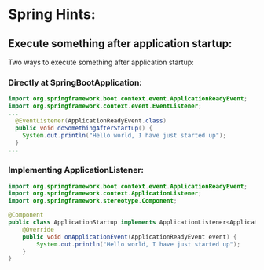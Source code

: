 # Spring Hints:

## Execute something after application startup:

Two ways to execute something after application startup:

### Directly at SpringBootApplication:

```java
import org.springframework.boot.context.event.ApplicationReadyEvent;
import org.springframework.context.event.EventListener;
...
  @EventListener(ApplicationReadyEvent.class)
  public void doSomethingAfterStartup() {
    System.out.println("Hello world, I have just started up");
  }
...
```

### Implementing ApplicationListener:

```java
import org.springframework.boot.context.event.ApplicationReadyEvent;
import org.springframework.context.ApplicationListener;
import org.springframework.stereotype.Component;

@Component
public class ApplicationStartup implements ApplicationListener<ApplicationReadyEvent> {
    @Override
    public void onApplicationEvent(ApplicationReadyEvent event) {
        System.out.println("Hello world, I have just started up");
    }
}
```
